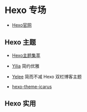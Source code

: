 # Hexo 专场

- [Hexo官网](https://hexo.io/)

## Hexo 主题 

- [Hexo主题集萃](https://hexo.io/themes/)

- [Yilia](https://github.com/litten/hexo-theme-yilia) 简约优雅

- [Yelee](https://github.com/MOxFIVE/hexo-theme-yelee)  简而不减 Hexo 双栏博客主题

- [hexo-theme-icarus](https://github.com/yscoder/hexo-theme-indigo)


## Hexo 实用
